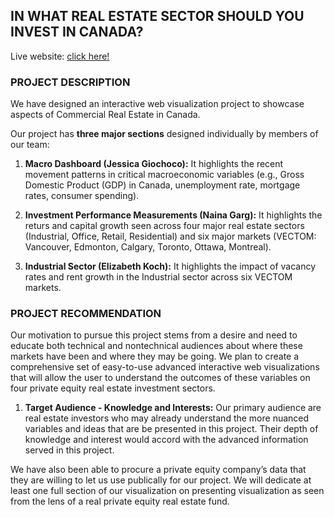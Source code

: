 ## **IN WHAT REAL ESTATE SECTOR SHOULD YOU INVEST IN CANADA?**

Live website: [click here!](https://csci-171.github.io/di/)

### **PROJECT DESCRIPTION**

We have designed an interactive web visualization project to showcase aspects of Commercial Real Estate in Canada. 

Our project has **three major sections** designed individually by members of our team:

1. **Macro Dashboard (Jessica Giochoco):** It highlights the recent movement patterns in critical macroeconomic variables (e.g., Gross Domestic Product (GDP) in Canada, unemployment rate, mortgage rates, consumer spending). 

2. **Investment Performance Measurements (Naina Garg):** It highlights the returs and capital growth seen across four major real estate sectors (Industrial, Office, Retail, Residential) and six major markets (VECTOM: Vancouver, Edmonton, Calgary, Toronto, Ottawa, Montreal).
   
3. **Industrial Sector (Elizabeth Koch):** It highlights the impact of vacancy rates and rent growth in the Industrial sector across six VECTOM markets.

### **PROJECT RECOMMENDATION**

Our motivation to pursue this project stems from a desire and need to educate both technical and nontechnical audiences about where these markets have been and where they may be going. We plan to create a comprehensive set of easy-to-use advanced interactive web visualizations that will allow the user to understand the outcomes of these variables on four private equity real estate investment sectors.

1. **Target Audience - Knowledge and Interests:** Our primary audience are real estate investors who may already understand the more nuanced variables and ideas that are be presented in this project. Their depth of knowledge and interest would accord with the advanced information served in this project.

We have also been able to procure a private equity company’s data that they are willing to let us use publically for our project. We will dedicate at least one full section of our visualization on presenting visualization as seen from the lens of a real private equity real estate fund.




